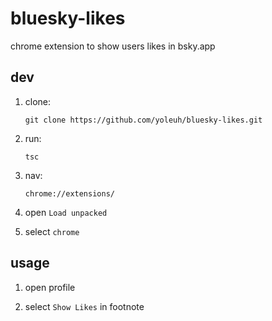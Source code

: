 # bluesky-likes

chrome extension to show users likes in bsky.app 
 
## dev

1. clone:

   ```
   git clone https://github.com/yoleuh/bluesky-likes.git
   ```

2. run:

   ```
   tsc
   ```

3. nav:

   ```
   chrome://extensions/
   ```

4. open `Load unpacked`

5. select `chrome`

## usage

1. open profile

2. select `Show Likes` in footnote
